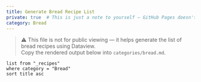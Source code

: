 ```yaml
---
title: Generate Bread Recipe List
private: true  # This is just a note to yourself — GitHub Pages doesn't use it
category: Bread
---
```


> ⚠️ This file is not for public viewing — it helps generate the list of bread recipes using Dataview.  
> Copy the rendered output below into `categories/bread.md`.

```dataview
list from "_recipes"
where category = "Bread"
sort title asc
```

